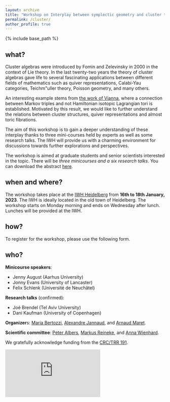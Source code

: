 ```yaml
---
layout: archive
title: "Workshop on Interplay between symplectic geometry and cluster theory"
permalink: /cluster/
author_profile: true
---
```


{% include base_path %}

## what? 
Cluster algebras were introduced by Fomin and Zelevinsky in 2000 in the context of Lie theory. In the last twenty-two years the theory of cluster algebras gave life to several fascinating applications between different fields of mathematics such as quiver representations, Calabi-Yau categories, Teichm\"uller theory, Poisson geometry, and many others.

An interesting example stems from [the work of Vianna](https://arxiv.org/abs/1409.2850), where a connection between Markov triples and not Hamiltonian isotopic Lagrangian tori is established.
Motivated by this result, we would like to further understand the relations between cluster structures, quiver representations and almost toric fibrations.

The aim of this workshop is to gain a deeper understanding of these interplay thanks to three mini-courses held by experts as well as some research talks. The IWH will provide us with a charming environment for discussions towards further explorations and perspectives. 

The workshop is aimed at graduate students and senior scientists interested in the topic. There will be *three minicourses and a six research talks*. You can download the abstract [here](http://arnaudmaret.github.io/files/cluster-abstract.pdf).

## when and where? 

The workshop takes place at the [IWH Heidelberg](https://www.uni-heidelberg.de/einrichtungen/iwh/) from **16th to 18th January, 2023**. The IWH is ideally located in the old town of Heidelberg. The workshop starts on Monday morning and ends on Wednesday after lunch. Lunches will be provided at the IWH. 

## how?

To register for the workshop, please use the following form.

## who?

**Minicourse speakers**: 
 - Jenny August (Aarhus University)
 - Jonny Evans (University of Lancaster)
 - Felix Schlenk (Université de Neuchâtel)

**Research talks** (confirmed): 
 - Joé Brendel (Tel Aviv University)
 - Dani Kaufman (University of Copenhagen)

**Organizer**s: [Maria Bertozzi](https://www.ruhr-uni-bochum.de/ffm/Lehrstuehle/Algebra/mbertozzi.html.en), [Alexandre Jannaud](http://www.normalesup.org/~jannaud/), and [Arnaud Maret](http://arnaudmaret.com/).

**Scientific committee**: [Peter Albers](https://www.mathi.uni-heidelberg.de/~palbers/), [Markus Reineke](https://www.ruhr-uni-bochum.de/ffm/Lehrstuehle/Algebra/reineke.html.de), and [Anna Wienhard](https://www.mathi.uni-heidelberg.de/~wienhard/).

We gratefully acknowledge funding from the [CRC/TRR 191](http://www.mi.uni-koeln.de/CRC-TRR191/index.php?dom=home&page=main). 

![Poster](http://arnaudmaret.github.io/images/poster.pdf)

